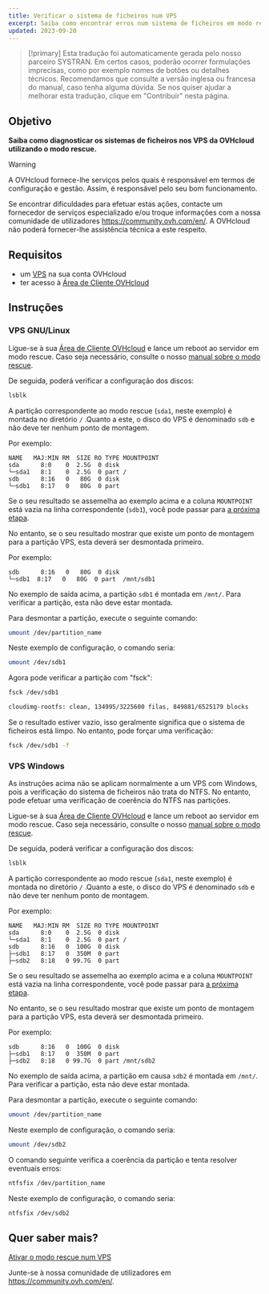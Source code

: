 ```yaml
---
title: Verificar o sistema de ficheiros num VPS
excerpt: Saiba como encontrar erros num sistema de ficheiros em modo rescue
updated: 2023-09-20
---
```


> [!primary]
> Esta tradução foi automaticamente gerada pelo nosso parceiro SYSTRAN. Em certos casos, poderão ocorrer formulações imprecisas, como por exemplo nomes de botões ou detalhes técnicos. Recomendamos que consulte a versão inglesa ou francesa do manual, caso tenha alguma dúvida. Se nos quiser ajudar a melhorar esta tradução, clique em "Contribuir" nesta página.
>

## Objetivo

**Saiba como diagnosticar os sistemas de ficheiros nos VPS da OVHcloud utilizando o modo rescue.**

> [!warning]
>A OVHcloud fornece-lhe serviços pelos quais é responsável em termos de configuração e gestão. Assim, é responsável pelo seu bom funcionamento.
>
>Se encontrar dificuldades para efetuar estas ações, contacte um fornecedor de serviços especializado e/ou troque informações com a nossa comunidade de utilizadores <https://community.ovh.com/en/>. A OVHcloud não poderá fornecer-lhe assistência técnica a este respeito.
>

## Requisitos

- um [VPS](https://www.ovhcloud.com/pt/vps/) na sua conta OVHcloud
- ter acesso à [Área de Cliente OVHcloud](https://www.ovh.com/auth/?action=gotomanager&from=https://www.ovh.pt/&ovhSubsidiary=pt)

## Instruções

### VPS GNU/Linux

Ligue-se à sua [Área de Cliente OVHcloud](https://www.ovh.com/auth/?action=gotomanager&from=https://www.ovh.pt/&ovhSubsidiary=pt) e lance um reboot ao servidor em modo rescue. Caso seja necessário, consulte o nosso [manual sobre o modo rescue](/pages/bare_metal_cloud/virtual_private_servers/rescue).

De seguida, poderá verificar a configuração dos discos:

```bash
lsblk
```

A partição correspondente ao modo rescue (`sda1`, neste exemplo) é montada no diretório `/` .Quanto a este, o disco do VPS é denominado `sdb` e não deve ter nenhum ponto de montagem.

Por exemplo:

```console
NAME   MAJ:MIN RM  SIZE RO TYPE MOUNTPOINT
sda      8:0    0  2.5G  0 disk
└─sda1   8:1    0  2.5G  0 part /
sdb      8:16   0   80G  0 disk
└─sdb1   8:17   0   80G  0 part  
```

Se o seu resultado se assemelha ao exemplo acima e a coluna `MOUNTPOINT` está vazia na linha correspondente (`sdb1`), você pode passar para [a próxima etapa](#fscheck).

No entanto, se o seu resultado mostrar que existe um ponto de montagem para a partição VPS, esta deverá ser desmontada primeiro.

Por exemplo:

```console
sdb      8:16   0   80G  0 disk
└─sdb1  8:17   0   80G  0 part  /mnt/sdb1
```

No exemplo de saída acima, a partição `sdb1` é montada em `/mnt/`. Para verificar a partição, esta não deve estar montada.

Para desmontar a partição, execute o seguinte comando:

```bash
umount /dev/partition_name
```

Neste exemplo de configuração, o comando seria:

```bash
umount /dev/sdb1
```

<a name="fscheck"></a>

Agora pode verificar a partição com "fsck":

```bash
fsck /dev/sdb1

cloudimg-rootfs: clean, 134995/3225600 filas, 849881/6525179 blocks
```

Se o resultado estiver vazio, isso geralmente significa que o sistema de ficheiros está limpo. No entanto, pode forçar uma verificação:

```bash
fsck /dev/sdb1 -f
```

### VPS Windows

As instruções acima não se aplicam normalmente a um VPS com Windows, pois a verificação do sistema de ficheiros não trata do NTFS. No entanto, pode efetuar uma verificação de coerência do NTFS nas partições.

Ligue-se à sua [Área de Cliente OVHcloud](https://www.ovh.com/auth/?action=gotomanager&from=https://www.ovh.pt/&ovhSubsidiary=pt) e lance um reboot ao servidor em modo rescue. Caso seja necessário, consulte o nosso [manual sobre o modo rescue](/pages/bare_metal_cloud/virtual_private_servers/rescue).

De seguida, poderá verificar a configuração dos discos:

```bash
lsblk
```

A partição correspondente ao modo rescue (`sda1`, neste exemplo) é montada no diretório `/` .Quanto a este, o disco do VPS é denominado `sdb` e não deve ter nenhum ponto de montagem.

Por exemplo:

```console
NAME   MAJ:MIN RM  SIZE RO TYPE MOUNTPOINT
sda      8:0    0  2.5G  0 disk
└─sda1   8:1    0  2.5G  0 part /
sdb      8:16   0  100G  0 disk
├─sdb1   8:17   0  350M  0 part 
├─sdb2   8:18   0 99.7G  0 part 
```

Se o seu resultado se assemelha ao exemplo acima e a coluna `MOUNTPOINT` está vazia na linha correspondente, você pode passar para [a próxima etapa](#fscheckwin).

No entanto, se o seu resultado mostrar que existe um ponto de montagem para a partição VPS, esta deverá ser desmontada primeiro.

Por exemplo:

```console
sdb      8:16   0  100G  0 disk
├─sdb1   8:17   0  350M  0 part
├─sdb2   8:18   0 99.7G  0 part /mnt/sdb2
```

No exemplo de saída acima, a partição em causa `sdb2` é montada em `/mnt/`. Para verificar a partição, esta não deve estar montada.

Para desmontar a partição, execute o seguinte comando:

```bash
umount /dev/partition_name
```

Neste exemplo de configuração, o comando seria:

```bash
umount /dev/sdb2
```

<a name="fscheckwin"></a>

O comando seguinte verifica a coerência da partição e tenta resolver eventuais erros:

```bash
ntfsfix /dev/partition_name
```

Neste exemplo de configuração, o comando seria:

```bash
ntfsfix /dev/sdb2
```

## Quer saber mais?

[Ativar o modo rescue num VPS](/pages/bare_metal_cloud/virtual_private_servers/rescue)

Junte-se à nossa comunidade de utilizadores em <https://community.ovh.com/en/>.
